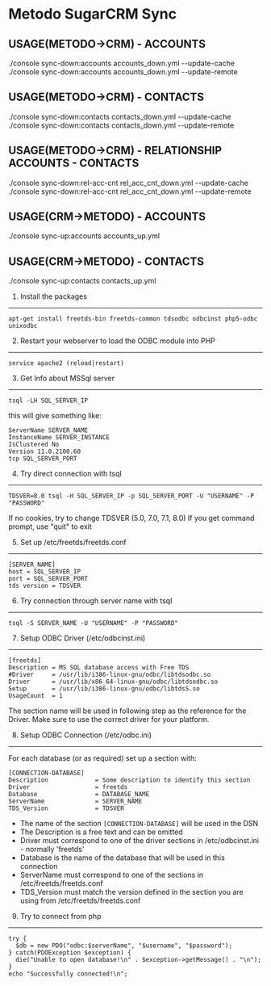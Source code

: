 Metodo SugarCRM Sync
=====================


USAGE(METODO->CRM) - ACCOUNTS
-----------------------------
./console sync-down:accounts accounts_down.yml --update-cache
./console sync-down:accounts accounts_down.yml --update-remote


USAGE(METODO->CRM) - CONTACTS
-----------------------------
./console sync-down:contacts contacts_down.yml --update-cache
./console sync-down:contacts contacts_down.yml --update-remote


USAGE(METODO->CRM) - RELATIONSHIP ACCOUNTS - CONTACTS
------------------------------------------------------
./console sync-down:rel-acc-cnt rel_acc_cnt_down.yml --update-cache
./console sync-down:rel-acc-cnt rel_acc_cnt_down.yml --update-remote


USAGE(CRM->METODO) - ACCOUNTS
-----------------------------
./console sync-up:accounts accounts_up.yml


USAGE(CRM->METODO) - CONTACTS
-----------------------------
./console sync-up:contacts contacts_up.yml






1) Install the packages
---------------------
    apt-get install freetds-bin freetds-common tdsodbc odbcinst php5-odbc unixodbc
    
2) Restart your webserver to load the ODBC module into PHP
---------------------------------------------------------
    service apache2 (reload|restart)
    
3) Get Info about MSSql server
-------------------------------
    tsql -LH SQL_SERVER_IP
    
this will give something like:

    ServerName SERVER_NAME
    InstanceName SERVER_INSTANCE
    IsClustered No
    Version 11.0.2100.60
    tcp SQL_SERVER_PORT
      
4) Try direct connection with tsql
--------------------------------
    TDSVER=8.0 tsql -H SQL_SERVER_IP -p SQL_SERVER_PORT -U "USERNAME" -P "PASSWORD"
    
If no cookies, try to change TDSVER (5.0, 7.0, 7.1, 8.0)
If you get command prompt, use "quit" to exit
    


5) Set up /etc/freetds/freetds.conf
---------------------------------
    [SERVER_NAME]
    host = SQL_SERVER_IP
    port = SQL_SERVER_PORT
    tds version = TDSVER
    
    
6) Try connection through server name with tsql
-----------------------------------------------
    tsql -S SERVER_NAME -U "USERNAME" -P "PASSWORD"
  
7) Setup ODBC Driver (/etc/odbcinst.ini)
------------------------------------------------
    [freetds]
    Description = MS SQL database access with Free TDS
    #Driver     = /usr/lib/i386-linux-gnu/odbc/libtdsodbc.so
    Driver      = /usr/lib/x86_64-linux-gnu/odbc/libtdsodbc.so
    Setup       = /usr/lib/i386-linux-gnu/odbc/libtdsS.so
    UsageCount  = 1
  
The section name will be used in following step as the reference for the Driver. 
Make sure to use the correct driver for your platform.
 
8) Setup ODBC Connection (/etc/odbc.ini)
-----------------------------------------
For each database (or as required) set up a section with:

    [CONNECTION-DATABASE]
    Description             = Some description to identify this section
    Driver                  = freetds
    Database                = DATABASE_NAME
    ServerName              = SERVER_NAME
    TDS_Version             = TDSVER
    
  - The name of the section `[CONNECTION-DATABASE]` will be used in the DSN
  - The Description is a free text and can be omitted
  - Driver must correspond to one of the driver sections in /etc/odbcinst.ini - normally 'freetds'
  - Database is the name of the database that will be used in this connection
  - ServerName must correspond to one of the sections in /etc/freetds/freetds.conf
  - TDS_Version must match the version defined in the section you are using from /etc/freetds/freetds.conf



9) Try to connect from php
-----------------------------------------
    try {
      $db = new PDO("odbc:$serverName", "$username", "$password");
    } catch(PDOException $exception) {
      die("Unable to open database!\n" . $exception->getMessage() . "\n");
    }
    echo "Successfully connected!\n";
    
